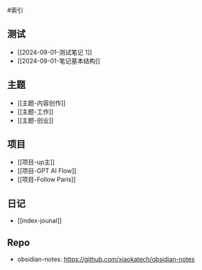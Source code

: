 #索引

## 测试

- [[2024-09-01-测试笔记 1]]
- [[2024-09-01-笔记基本结构]]

## 主题

- [[主题-内容创作]]
- [[主题-工作]]
- [[主题-创业]]

## 项目

- [[项目-up主]]
- [[项目-GPT AI Flow]]
- [[项目-Follow Paris]]

## 日记

- [[index-jounal]]

## Repo

- obsidian-notes: https://github.com/xiaokatech/obsidian-notes

